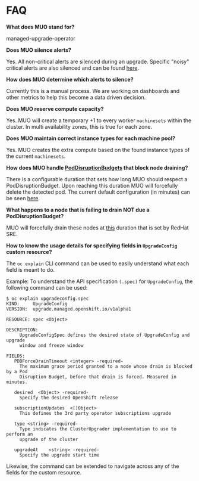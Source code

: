 # FAQ

**What does MUO stand for?**

managed-upgrade-operator

**Does MUO silence alerts?**

Yes. All non-critical alerts are silenced during an upgrade. Specific "noisy" critical alerts are also silenced and can be found [here](https://github.com/openshift/managed-cluster-config/blob/master/deploy/managed-upgrade-operator-config/10-managed-upgrade-operator-configmap.yaml#L12-L20).

**How does MUO determine which alerts to silence?**	

Currently this is a manual process. We are working on dashboards and other metrics to help this become a data driven decision.

**Does MUO reserve compute capacity?**

Yes. MUO will create a temporary +1 to every worker `machinesets` within the cluster. In multi availability zones, this is true for each zone.

**Does MUO maintain correct instance types for each machine pool?**

Yes. MUO creates the extra compute based on the found instance types of the current `machinesets`.

**How does MUO handle [PodDisruptionBudgets](https://kubernetes.io/docs/concepts/workloads/pods/disruptions/#pod-disruption-budgets) that block node draining?**

There is a configurable duration that sets how long MUO should respect a PodDisruptionBudget. Upon reaching this duration MUO will forcefully delete the detected pod. The current default configuration (in minutes) can be seen [here](https://github.com/openshift/managed-upgrade-operator/blob/master/deploy/crds/upgrade.managed.openshift.io_v1alpha1_upgradeconfig_cr.yaml#L8).

**What happens to a node that is failing to drain NOT due a PodDisruptionBudget?**

MUO will forcefully drain these nodes at [this](https://github.com/openshift/managed-cluster-config/blob/master/deploy/managed-upgrade-operator-config/10-managed-upgrade-operator-configmap.yaml#L26) duration that is set by RedHat SRE.

**How to know the usage details for specifying fields in `UpgradeConfig` custom resource?**

The `oc explain` CLI command can be used to easily understand what each field is meant to do.

Example: To understand the API specification `(.spec)` for `UpgradeConfig`, the following command can be used:

```
$ oc explain upgradeconfig.spec
KIND:     UpgradeConfig
VERSION:  upgrade.managed.openshift.io/v1alpha1

RESOURCE: spec <Object>

DESCRIPTION:
     UpgradeConfigSpec defines the desired state of UpgradeConfig and upgrade
     window and freeze window

FIELDS:
   PDBForceDrainTimeout	<integer> -required-
     The maximum grace period granted to a node whose drain is blocked by a Pod
     Disruption Budget, before that drain is forced. Measured in minutes.

   desired	<Object> -required-
     Specify the desired OpenShift release

   subscriptionUpdates	<[]Object>
     This defines the 3rd party operator subscriptions upgrade

   type	<string> -required-
     Type indicates the ClusterUpgrader implementation to use to perform an
     upgrade of the cluster

   upgradeAt	<string> -required-
     Specify the upgrade start time
```

Likewise, the command can be extended to navigate across any of the fields for the custom resource.
